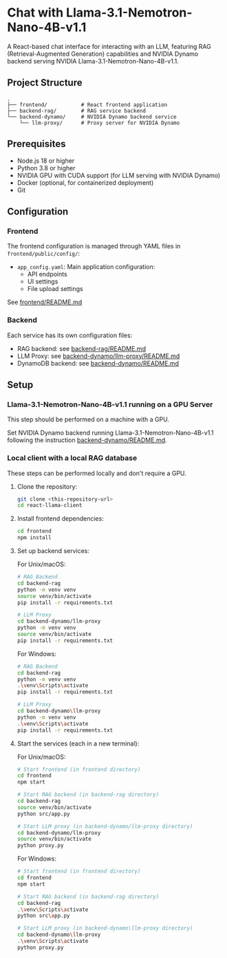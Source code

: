 # Chat with Llama-3.1-Nemotron-Nano-4B-v1.1

A React-based chat interface for interacting with an LLM, featuring RAG (Retrieval-Augmented Generation) capabilities and NVIDIA Dynamo backend serving NVIDIA Llama-3.1-Nemotron-Nano-4B-v1.1.

## Project Structure

```
.
├── frontend/           # React frontend application
├── backend-rag/        # RAG service backend
└── backend-dynamo/     # NVIDIA Dynamo backend service
    └── llm-proxy/      # Proxy server for NVIDIA Dynamo
```

## Prerequisites

- Node.js 18 or higher
- Python 3.8 or higher
- NVIDIA GPU with CUDA support (for LLM serving with NVIDIA Dynamo)
- Docker (optional, for containerized deployment)
- Git

## Configuration

### Frontend

The frontend configuration is managed through YAML files in `frontend/public/config/`:

- `app_config.yaml`: Main application configuration:
  - API endpoints
  - UI settings
  - File upload settings

See [frontend/README.md](frontend/README.md)

### Backend

Each service has its own configuration files:

- RAG backend: see [backend-rag/README.md](backend-rag/README.md)
- LLM Proxy: see [backend-dynamo/llm-proxy/README.md](backend-dynamo/llm-proxy/README.md)
- DynamoDB backend: see [backend-dynamo/README.md](backend-dynamo/README.md)


## Setup

### Llama-3.1-Nemotron-Nano-4B-v1.1 running on a GPU Server

This step should be performed on a machine with a GPU.

Set NVIDIA Dynamo backend running Llama-3.1-Nemotron-Nano-4B-v1.1 following the instruction [backend-dynamo/README.md](backend-dynamo/README.md).

### Local client with a local RAG database

These steps can be performed locally and don't require a GPU.

1. Clone the repository:
   ```bash
   git clone <this-repository-url>
   cd react-llama-client
   ```

2. Install frontend dependencies:
   ```bash
   cd frontend
   npm install
   ```

3. Set up backend services:

   For Unix/macOS:
   ```bash
   # RAG Backend
   cd backend-rag
   python -m venv venv
   source venv/bin/activate
   pip install -r requirements.txt

   # LLM Proxy
   cd backend-dynamo/llm-proxy
   python -m venv venv
   source venv/bin/activate
   pip install -r requirements.txt
   ```

   For Windows:
   ```bash
   # RAG Backend
   cd backend-rag
   python -m venv venv
   .\venv\Scripts\activate
   pip install -r requirements.txt

   # LLM Proxy
   cd backend-dynamo\llm-proxy
   python -m venv venv
   .\venv\Scripts\activate
   pip install -r requirements.txt
   ```

4. Start the services (each in a new terminal):

   For Unix/macOS:
   ```bash
   # Start frontend (in frontend directory)
   cd frontend
   npm start

   # Start RAG backend (in backend-rag directory)
   cd backend-rag
   source venv/bin/activate
   python src/app.py

   # Start LLM proxy (in backend-dynamo/llm-proxy directory)
   cd backend-dynamo/llm-proxy
   source venv/bin/activate
   python proxy.py
   ```

   For Windows:
   ```bash
   # Start frontend (in frontend directory)
   cd frontend
   npm start

   # Start RAG backend (in backend-rag directory)
   cd backend-rag
   .\venv\Scripts\activate
   python src\app.py

   # Start LLM proxy (in backend-dynamo\llm-proxy directory)
   cd backend-dynamo\llm-proxy
   .\venv\Scripts\activate
   python proxy.py
   ```

